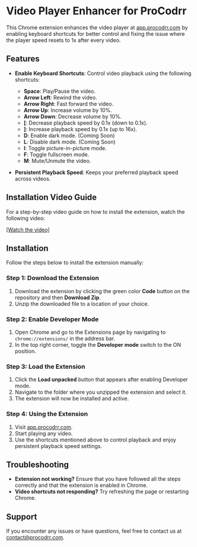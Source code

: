 # Video Player Enhancer for ProCodrr

This Chrome extension enhances the video player at [app.procodrr.com](https://app.procodrr.com) by enabling keyboard shortcuts for better control and fixing the issue where the player speed resets to 1x after every video.

## Features

- **Enable Keyboard Shortcuts**: Control video playback using the following shortcuts:
  - **Space**: Play/Pause the video.
  - **Arrow Left**: Rewind the video.
  - **Arrow Right**: Fast forward the video.
  - **Arrow Up**: Increase volume by 10%.
  - **Arrow Down**: Decrease volume by 10%.
  - **[**: Decrease playback speed by 0.1x (down to 0.1x).
  - **]**: Increase playback speed by 0.1x (up to 16x).
  - **D**: Enable dark mode. (Coming Soon)
  - **L**: Disable dark mode. (Coming Soon)
  - **I**: Toggle picture-in-picture mode.
  - **F**: Toggle fullscreen mode.
  - **M**: Mute/Unmute the video.

- **Persistent Playback Speed**: Keeps your preferred playback speed across videos.

## Installation Video Guide

For a step-by-step video guide on how to install the extension, watch the following video:

[[Watch the video]](https://app.procodrr.com/l/d52e88a92f)

## Installation

Follow the steps below to install the extension manually:

### Step 1: Download the Extension

1. Download the extension by clicking the green color **Code** button on the repository and then **Download Zip**.
2. Unzip the downloaded file to a location of your choice.

### Step 2: Enable Developer Mode

1. Open Chrome and go to the Extensions page by navigating to `chrome://extensions/` in the address bar.
2. In the top right corner, toggle the **Developer mode** switch to the ON position.

### Step 3: Load the Extension

1. Click the **Load unpacked** button that appears after enabling Developer mode.
2. Navigate to the folder where you unzipped the extension and select it.
3. The extension will now be installed and active.

### Step 4: Using the Extension

1. Visit [app.procodrr.com](https://app.procodrr.com).
2. Start playing any video.
3. Use the shortcuts mentioned above to control playback and enjoy persistent playback speed settings.

## Troubleshooting

- **Extension not working?** Ensure that you have followed all the steps correctly and that the extension is enabled in Chrome.
- **Video shortcuts not responding?** Try refreshing the page or restarting Chrome.

## Support

If you encounter any issues or have questions, feel free to contact us at [contact@procodrr.com](mailto:contact@procodrr.com).
